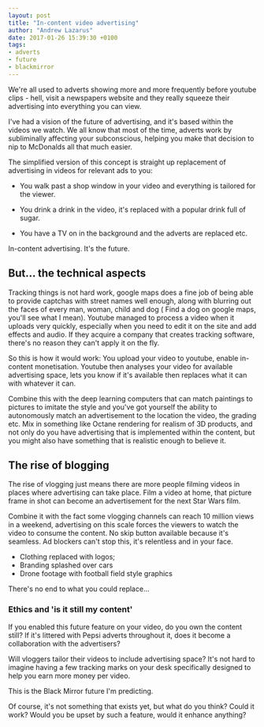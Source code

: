 ```yaml
---
layout: post
title: "In-content video advertising"
author: "Andrew Lazarus"
date: 2017-01-26 15:39:30 +0100
tags:
- adverts
- future
- blackmirror
---
```


We're all used to adverts showing more and more frequently before youtube clips - hell, visit a newspapers website and they really squeeze their advertising into everything you can view.

I've had a vision of the future of advertising, and it's based within the videos we watch. We all know that most of the time, adverts work by subliminally affecting your subconscious, helping you make that decision to nip to McDonalds all that much easier.

The simplified version of this concept is straight up replacement of advertising in videos for relevant ads to you:

- You walk past a shop window in your video and everything is tailored for the viewer.

- You drink a drink in the video, it's replaced with a popular drink full of sugar. 

- You have a TV on in the background and the adverts are replaced etc. 

In-content advertising. It's the future.

## But... the technical aspects

Tracking things is not hard work, google maps does a fine job of being able to provide captchas with street names well enough, along with blurring out the faces of every man, woman, child and dog ( Find a dog on google maps, you'll see what I mean). Youtube managed to process a video when it uploads very quickly, especially when you need to edit it on the site and add effects and audio. If they acquire a company that creates tracking software, there's no reason they can't apply it on the fly.

So this is how it would work: You upload your video to youtube, enable in-content monetisation. Youtube then analyses your video for available advertising space, lets you know if it's available then replaces what it can with whatever it can.

Combine this with the deep learning computers that can match paintings to pictures to imitate the style and you've got yourself the ability to autonomously match an advertisement to the location the video, the grading etc. Mix in something like Octane rendering for realism of 3D products, and not only do you have advertising that is implemented within the content, but you might also have something that is realistic enough to believe it.

## The rise of blogging

The rise of vlogging just means there are more people filming videos in places where advertising can take place. Film a video at home, that picture frame in shot can become an advertisement for the next Star Wars film. 

Combine it with the fact some vlogging channels can reach 10 million views in a weekend, advertising on this scale forces the viewers to watch the video to consume the content. No skip button available because it's seamless. Ad blockers can't stop this, it's relentless and in your face.

- Clothing replaced with logos;
- Branding splashed over cars
- Drone footage with football field style graphics

There's no end to what you could replace...

### Ethics and 'is it still my content'

If you enabled this future feature on your video, do you own the content still? If it's littered with Pepsi adverts throughout it, does it become a collaboration with the advertisers? 

Will vloggers tailor their videos to include advertising space? It's not hard to imagine having a few tracking marks on your desk specifically designed to help you earn more money per video. 

This is the Black Mirror future I'm predicting.

Of course, it's not something that exists yet, but what do you think? Could it work? Would you be upset by such a feature, would it enhance anything?